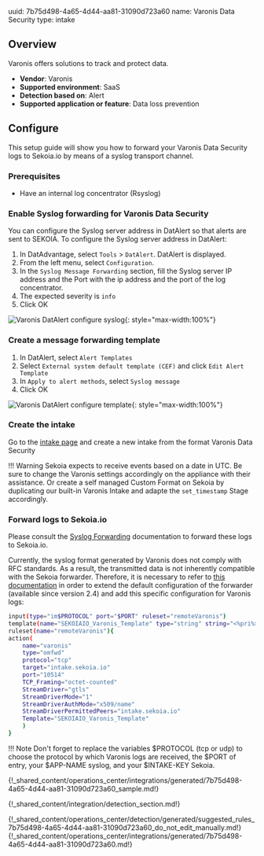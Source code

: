uuid: 7b75d498-4a65-4d44-aa81-31090d723a60
name: Varonis Data Security
type: intake

## Overview
Varonis offers solutions to track and protect data.

- **Vendor**: Varonis
- **Supported environment**: SaaS
- **Detection based on**: Alert
- **Supported application or feature**: Data loss prevention


## Configure

This setup guide will show you how to forward your Varonis Data Security logs
to Sekoia.io by means of a syslog transport channel.

### Prerequisites

- Have an internal log concentrator (Rsyslog)

### Enable Syslog forwarding for Varonis Data Security

You can configure the Syslog server address in DatAlert so that alerts are sent to SEKOIA. To configure the
Syslog server address in DatAlert:

1. In DatAdvantage, select `Tools` > `DatAlert`. DatAlert is displayed.
2. From the left menu, select `Configuration`.
3. In the `Syslog Message Forwarding` section, fill the Syslog server IP address and the Port with the ip address and the port of the log concentrator.
4. The expected severity is `info`
5. Click OK

![Varonis DatAlert configure syslog](/assets/integration/network/varonis_data_security/configure_syslog.jpg){: style="max-width:100%"}

### Create a message forwarding template

1. In DatAlert, select `Alert Templates`
2. Select `External system default template (CEF)` and click `Edit Alert Template`
3. In `Apply to alert methods`, select `Syslog message`
4. Click OK

![Varonis DatAlert configure template](/assets/integration/network/varonis_data_security/configure_template.png){: style="max-width:100%"}

### Create the intake

Go to the [intake page](https://app.sekoia.io/operations/intakes) and create a new intake from the format Varonis Data Security

!!! Warning
    Sekoia expects to receive events based on a date in UTC. Be sure to change the Varonis settings accordingly on the appliance with their assistance. Or create a self managed Custom Format on Sekoia by duplicating our built-in Varonis Intake and adapte the `set_timestamp` Stage accordingly.

### Forward logs to Sekoia.io

Please consult the [Syslog Forwarding](/integration/ingestion_methods/syslog/sekoiaio_forwarder.md) documentation to forward these logs to Sekoia.io.

Currently, the syslog format generated by Varonis does not comply with RFC standards. As a result, the transmitted data is not inherently compatible with the Sekoia forwarder. Therefore, it is necessary to refer to [this documentation](/integration/ingestion_methods/syslog/sekoiaio_forwarder.md#import-a-custom-rsyslog-configuration) in order to extend the default configuration of the forwarder (available since version 2.4) and add this specific configuration for Varonis logs:

```bash
input(type="im$PROTOCOL" port="$PORT" ruleset="remoteVaronis")
template(name="SEKOIAIO_Varonis_Template" type="string" string="<%pri%>1 %timegenerated:::date-rfc3339% %hostname% $APP-NAME - LOG [SEKOIA@53288 intake_key=\"$INTAKE-KEY\"] %msg:R,ERE,1,FIELD:.*(CEF.*)$--end%\n")
ruleset(name="remoteVaronis"){
action(
    name="varonis"
    type="omfwd"
    protocol="tcp"
    target="intake.sekoia.io"
    port="10514"
    TCP_Framing="octet-counted"
    StreamDriver="gtls"
    StreamDriverMode="1"
    StreamDriverAuthMode="x509/name"
    StreamDriverPermittedPeers="intake.sekoia.io"
    Template="SEKOIAIO_Varonis_Template"
    )
}
```

!!! Note
    Don't forget to replace the variables $PROTOCOL (tcp or udp) to choose the protocol by which Varonis logs are received, the $PORT of entry, your $APP-NAME syslog, and your $INTAKE-KEY Sekoia.

{!_shared_content/operations_center/integrations/generated/7b75d498-4a65-4d44-aa81-31090d723a60_sample.md!}

{!_shared_content/integration/detection_section.md!}

{!_shared_content/operations_center/detection/generated/suggested_rules_7b75d498-4a65-4d44-aa81-31090d723a60_do_not_edit_manually.md!}
{!_shared_content/operations_center/integrations/generated/7b75d498-4a65-4d44-aa81-31090d723a60.md!}
